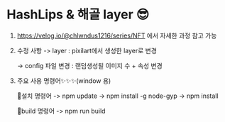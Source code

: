 # HashLips & 해골 layer 😎

1.  https://velog.io/@chlwndus1216/series/NFT 에서 자세한 과정 참고 가능

2.  수정 사항
    -> layer
    : pixilart에서 생성한 layer로 변경

    -> config 파일 변경
    : 랜덤생성될 이미지 수 + 속성 변경

3.  주요 사용 명령어✨✨✨(window 용)

    🔸설치 명령어
        -> npm update
        -> npm install -g node-gyp
        -> npm install

    🔸build 명령어
        -> npm run build
